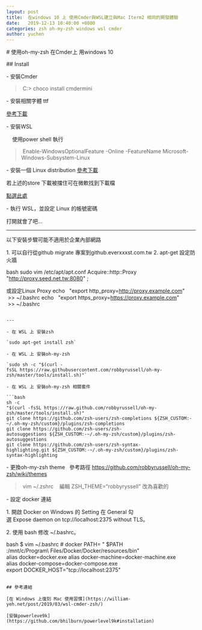 ```yaml
---
layout: post
title:  在windows 10 上 使用Cmder與WSL建立與Mac Iterm2 相同的開發體驗
date:   2019-12-13 10:40:00 +0800
categories: zsh oh-my-zsh windows wsl cmder
author: yuchen
---
```


# 使用oh-my-zsh 在Cmder上 用windows 10

## Install

- 安裝Cmder

> C:\> choco install cmdermini

- 安裝相關字體 ttf

[參考下載](https://github.com/ryanoasis/nerd-fonts)

- 安裝WSL

    使用power shell 執行

> Enable-WindowsOptionalFeature -Online -FeatureName Microsoft-Windows-Subsystem-Linux

- 安裝一個 Linux distribution
[參考下載](ms-windows-store://pdp/?ProductId=9n9tngvndl3q)

若上述的store 下載被擋住可在微軟找到下載檔

[點選此處](https://docs.microsoft.com/en-us/windows/wsl/install-manual)

- 執行 WSL，並設定 Linux 的帳號密碼

打開就會了吧...

---
以下安裝步驟可能不適用於企業內部網路

1. 可以自行從github migrate 專案到github.everxxxst.com.tw
2. apt-get 設定防火牆

bash
sudo vim /etc/apt/apt.conf
Acquire::http::Proxy 
"http://proxy.seed.net.tw:8080"
;

或設定Linux Proxy
echo
 
"export http_proxy=http://proxy.example.com"
 >> ~/.bashrc
echo
 
"export https_proxy=https://proxy.example.com"
 >> ~/.bashrc

```

---

- 在 WSL 上 安裝zsh

`sudo apt-get install zsh`

- 在 WSL 上 安裝oh-my-zsh

`sudo sh -c "$(curl -fsSL https://raw.githubusercontent.com/robbyrussell/oh-my-zsh/master/tools/install.sh)"`

- 在 WSL 上 安裝oh-my-zsh 相關套件

```bash
sh -c 
"$(curl -fsSL https://raw.github.com/robbyrussell/oh-my-zsh/master/tools/install.sh)"
git clone https://github.com/zsh-users/zsh-completions ${ZSH_CUSTOM:-~/.oh-my-zsh/custom}/plugins/zsh-completions
git clone https://github.com/zsh-users/zsh-autosuggestions ${ZSH_CUSTOM:-~/.oh-my-zsh/custom}/plugins/zsh-autosuggestions
git clone https://github.com/zsh-users/zsh-syntax-highlighting.git ${ZSH_CUSTOM:-~/.oh-my-zsh/custom}/plugins/zsh-syntax-highlighting
```

- 更換oh-my-zsh theme  
參考路徑
https://github.com/robbyrussell/oh-my-zsh/wiki/themes

> vim ~/.zshrc  
> 編輯 ZSH_THEME=“robbyryssell” 改為喜歡的

- 設定 docker 連結

1. 開啟 Docker on Windows 的 Setting 在 General 勾選 Expose daemon on tcp://localhost:2375 without TLS。

2. 使用 bash 修改 ~/.bashrc。

bash
$ vim ~/.bashrc
# docker
PATH=
"
$PATH
:/mnt/c/Program\ Files/Docker/Docker/resources/bin"
alias docker=docker.exe
alias docker-machine=docker-machine.exe
alias docker-compose=docker-compose.exe
export DOCKER_HOST="tcp://localhost:2375"
```

## 參考連結

[在 Windows 上復刻 Mac 使用習慣](https://william-yeh.net/post/2019/03/wsl-cmder-zsh/)

[安裝powerleve9k](https://github.com/bhilburn/powerlevel9k#installation)
